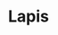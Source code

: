 ---
codehost: https://github.com/https://github.com/leafo/lapis
googleplus: https://plus.google.com/114377626084940227656
logohandle: leafonet_lapis
sort: lapis
title: Lapis
twitter: https://x.com/moonscript
website: http://leafo.net/lapis/
---